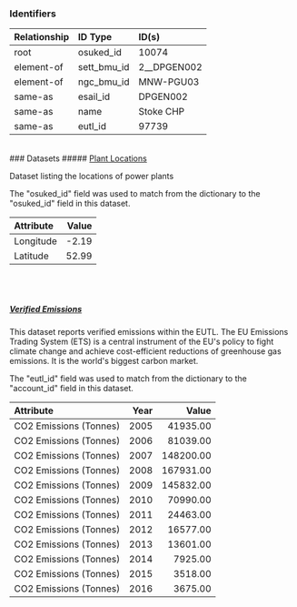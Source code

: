 ### Identifiers

| Relationship   | ID Type     | ID(s)       |
|:---------------|:------------|:------------|
| root           | osuked_id   | 10074       |
| element-of     | sett_bmu_id | 2__DPGEN002 |
| element-of     | ngc_bmu_id  | MNW-PGU03   |
| same-as        | esail_id    | DPGEN002    |
| same-as        | name        | Stoke CHP   |
| same-as        | eutl_id     | 97739       |

<br>
### Datasets
##### <a href="https://raw.githubusercontent.com/OSUKED/Dictionary-Datasets/main/datasets/plant-locations/datapackage.json">Plant Locations</a>

Dataset listing the locations of power plants

The "osuked_id" field was used to match from the dictionary to the "osuked_id" field in this dataset.

| Attribute   |   Value |
|:------------|--------:|
| Longitude   |   -2.19 |
| Latitude    |   52.99 |

<br><br>
##### <a href="https://raw.githubusercontent.com/OSUKED/Dictionary-Datasets/main/datasets/verified-emissions/datapackage.json">Verified Emissions</a>

This dataset reports verified emissions within the EUTL. The EU Emissions Trading System (ETS) is a central instrument of the EU's policy to fight climate change and achieve cost-efficient reductions of greenhouse gas emissions. It is the world's biggest carbon market.

The "eutl_id" field was used to match from the dictionary to the "account_id" field in this dataset.

| Attribute              |   Year |     Value |
|:-----------------------|-------:|----------:|
| CO2 Emissions (Tonnes) |   2005 |  41935.00 |
| CO2 Emissions (Tonnes) |   2006 |  81039.00 |
| CO2 Emissions (Tonnes) |   2007 | 148200.00 |
| CO2 Emissions (Tonnes) |   2008 | 167931.00 |
| CO2 Emissions (Tonnes) |   2009 | 145832.00 |
| CO2 Emissions (Tonnes) |   2010 |  70990.00 |
| CO2 Emissions (Tonnes) |   2011 |  24463.00 |
| CO2 Emissions (Tonnes) |   2012 |  16577.00 |
| CO2 Emissions (Tonnes) |   2013 |  13601.00 |
| CO2 Emissions (Tonnes) |   2014 |   7925.00 |
| CO2 Emissions (Tonnes) |   2015 |   3518.00 |
| CO2 Emissions (Tonnes) |   2016 |   3675.00 |

